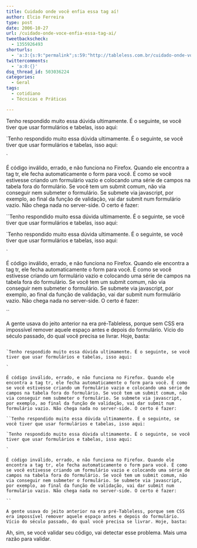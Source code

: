 ```yaml
---
title: Cuidado onde você enfia essa tag aí!
author: Elcio Ferreira
type: post
date: 2006-10-27
url: /cuidado-onde-voce-enfia-essa-tag-ai/
tweetbackscheck:
  - 1355926493
shorturls:
  - 'a:3:{s:9:"permalink";s:59:"http://tableless.com.br/cuidado-onde-voce-enfia-essa-tag-ai";s:7:"tinyurl";s:26:"http://tinyurl.com/3e5bt5a";s:4:"isgd";s:19:"http://is.gd/t2JAzQ";}'
twittercomments:
  - 'a:0:{}'
dsq_thread_id: 503036224
categories:
  - Geral
tags:
  - cotidiano
  - Técnicas e Práticas

---
```

Tenho respondido muito essa dúvida ultimamente. É o seguinte, se você tiver que usar formulários e tabelas, isso aqui:

`Tenho respondido muito essa dúvida ultimamente. É o seguinte, se você tiver que usar formulários e tabelas, isso aqui:

` 

É código inválido, errado, e não funciona no Firefox. Quando ele encontra a tag tr, ele fecha automaticamente o form para você. É como se você estivesse criando um formulário vazio e colocando uma série de campos na tabela fora do formulário. Se você tem um submit comum, não via conseguir nem submeter o formulário. Se submete via javascript, por exemplo, ao final da função de validação, vai dar submit num formulário vazio. Não chega nada no server-side. O certo é fazer:

``Tenho respondido muito essa dúvida ultimamente. É o seguinte, se você tiver que usar formulários e tabelas, isso aqui:

`Tenho respondido muito essa dúvida ultimamente. É o seguinte, se você tiver que usar formulários e tabelas, isso aqui:

` 

É código inválido, errado, e não funciona no Firefox. Quando ele encontra a tag tr, ele fecha automaticamente o form para você. É como se você estivesse criando um formulário vazio e colocando uma série de campos na tabela fora do formulário. Se você tem um submit comum, não via conseguir nem submeter o formulário. Se submete via javascript, por exemplo, ao final da função de validação, vai dar submit num formulário vazio. Não chega nada no server-side. O certo é fazer:

`` 

A gente usava do jeito anterior na era pré-Tableless, porque sem CSS era impossível remover aquele espaço antes e depois do formulário. Vício do século passado, do qual você precisa se livrar. Hoje, basta:

```Tenho respondido muito essa dúvida ultimamente. É o seguinte, se você tiver que usar formulários e tabelas, isso aqui:

`Tenho respondido muito essa dúvida ultimamente. É o seguinte, se você tiver que usar formulários e tabelas, isso aqui:

` 

É código inválido, errado, e não funciona no Firefox. Quando ele encontra a tag tr, ele fecha automaticamente o form para você. É como se você estivesse criando um formulário vazio e colocando uma série de campos na tabela fora do formulário. Se você tem um submit comum, não via conseguir nem submeter o formulário. Se submete via javascript, por exemplo, ao final da função de validação, vai dar submit num formulário vazio. Não chega nada no server-side. O certo é fazer:

``Tenho respondido muito essa dúvida ultimamente. É o seguinte, se você tiver que usar formulários e tabelas, isso aqui:

`Tenho respondido muito essa dúvida ultimamente. É o seguinte, se você tiver que usar formulários e tabelas, isso aqui:

` 

É código inválido, errado, e não funciona no Firefox. Quando ele encontra a tag tr, ele fecha automaticamente o form para você. É como se você estivesse criando um formulário vazio e colocando uma série de campos na tabela fora do formulário. Se você tem um submit comum, não via conseguir nem submeter o formulário. Se submete via javascript, por exemplo, ao final da função de validação, vai dar submit num formulário vazio. Não chega nada no server-side. O certo é fazer:

`` 

A gente usava do jeito anterior na era pré-Tableless, porque sem CSS era impossível remover aquele espaço antes e depois do formulário. Vício do século passado, do qual você precisa se livrar. Hoje, basta:

``` 

Ah, sim, se você validar seu código, vai detectar esse problema. Mais uma razão para validar.